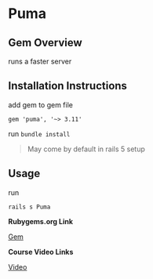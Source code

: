 # Puma


## Gem Overview
runs a faster server

## Installation Instructions
add gem to gem file

```gem 'puma', '~> 3.11'```

run ```bundle install```

>May come by default in rails 5 setup

## Usage
run

```rails s Puma```

**Rubygems.org Link**

[Gem](https://rubygems.org/gems/puma)

**Course Video Links**

[Video](https://www.udemy.com/professional-ruby-on-rails-coding-course/learn/v4/t/lecture/5490202?start=0)

